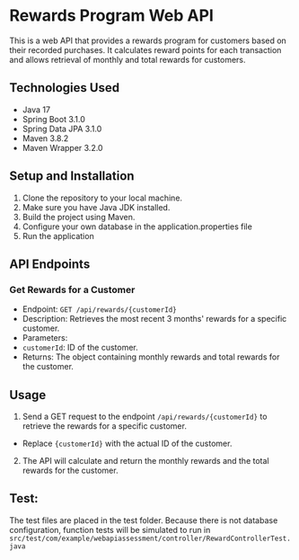 # Rewards Program Web API

This is a web API that provides a rewards program for customers based on their recorded purchases. It calculates reward points for each transaction and allows retrieval of monthly and total rewards for customers.

## Technologies Used

- Java 17
- Spring Boot 3.1.0
- Spring Data JPA 3.1.0
- Maven 3.8.2
- Maven Wrapper 3.2.0

## Setup and Installation

1. Clone the repository to your local machine.
2. Make sure you have Java JDK installed.
3. Build the project using Maven.
4. Configure your own database in the application.properties file
5. Run the application

## API Endpoints

### Get Rewards for a Customer

- Endpoint: `GET /api/rewards/{customerId}`
- Description: Retrieves the most recent 3 months' rewards for a specific customer.
- Parameters:
- `customerId`: ID of the customer.
- Returns: The object containing monthly rewards and total rewards for the customer.


## Usage

1. Send a GET request to the endpoint `/api/rewards/{customerId}` to retrieve the rewards for a specific customer.
- Replace `{customerId}` with the actual ID of the customer.
2. The API will calculate and return the monthly rewards and the total rewards for the customer.


## Test:
The test files are placed in the test folder.
Because there is not database configuration, function tests will be simulated to run in `src/test/com/example/webapiassessment/controller/RewardControllerTest.java`
